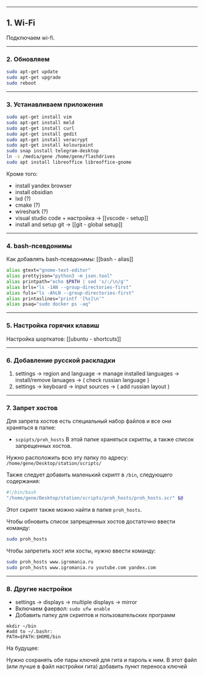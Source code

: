 ___
## 1. Wi-Fi

Подключаем wi-fi.

___
### 2. Обновляем

```bash
sudo apt-get update
sudo apt-get upgrade
sudo reboot
```

___
### 3. Устанавливаем приложения

```bash
sudo apt-get install vim
sudo apt-get install meld
sudo apt-get install curl
sudo apt-get install gedit
sudo apt-get install veracrypt
sudo apt-get install kolourpaint
sudo snap install telegram-desktop
ln -s /media/gene /home/gene/flashdrives
sudo apt install libreoffice libreoffice-gnome
```
Кроме того:
- install yandex browser
- install obsidian
- lxd (?)
- cmake (?)
- wireshark (?)
- visual studio code + настройка -> [[vscode - setup]]
- install and setup git -> [[git - global setup]]

___
### 4. bash-псевдонимы

Как добавлять bash-псевдонимы: [[bash - alias]]
```sh
alias gtext="gnome-text-editor"
alias prettyjson="python3 -m json.tool"
alias printpath="echo $PATH | sed 's/:/\n/g'"
alias brls="ls -1AN --group-directories-first"
alias fuls="ls -AhLN --group-directories-first"
alias printaslines="printf '[%s]\n'"
alias psaq="sudo docker ps -aq"
```

___
### 5. Настройка горячих клавиш

Настройка шорткатов: [[ubuntu - shortcuts]]

___
### 6. Добавление русской раскладки

1. settings -> region and language -> manage installed languages -> install/remove lanuages -> ( check russian language )
2. settings -> keyboard -> input sources -> ( add russian layout )

___
### 7. Запрет хостов

Для запрета хостов есть специальный набор файлов и все они храняться в папке:
- `scpipts/proh_hosts`
В этой папке храняться скрипты, а также список запрещенных хостов.

Нужно расположить всю эту папку по адресу:
`/home/gene/Desktop/station/scripts/`

Также следует добавить маленький скрипт в `/bin`, следующего содержания:
```bash
#!/bin/bash
"/home/gene/Desktop/station/scripts/proh_hosts/proh_hosts.scr" $@
```
Этот скрипт также можно найти в папке `proh_hosts`.

Чтобы обновить список запрещенных хостов достаточно ввести команду:
```bash
sudo proh_hosts
```
Чтобы запретить хост или хосты, нужно ввести команду:
```bash
sudo proh_hosts www.igromania.ru
sudo proh_hosts www.igromania.ru youtube.com yandex.com
```

___
### 8. Другие настройки

- settings -> displays -> multiple displays -> mirror
- Включаем фаервол: `sudo ufw enable`
- Добавить папку для скриптов и пользовательских программ
```
mkdir ~/bin
#add to ~/.bashr:
PATH=$PATH:$HOME/bin
```



На будущее:

Нужно сохранять обе пары ключей для гита и пароль к ним.
В этот файл (или лучше в файл настройки гита) добавить пункт переноса ключей
